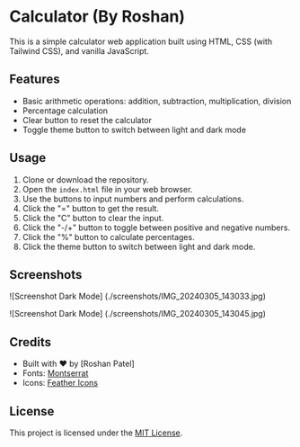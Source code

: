 # Calculator (By Roshan)

This is a simple calculator web application built using HTML, CSS (with Tailwind CSS), and vanilla JavaScript.

## Features

- Basic arithmetic operations: addition, subtraction, multiplication, division
- Percentage calculation
- Clear button to reset the calculator
- Toggle theme button to switch between light and dark mode

## Usage

1. Clone or download the repository.
2. Open the `index.html` file in your web browser.
3. Use the buttons to input numbers and perform calculations.
4. Click the "=" button to get the result.
5. Click the "C" button to clear the input.
6. Click the "-/+" button to toggle between positive and negative numbers.
7. Click the "%" button to calculate percentages.
8. Click the theme button to switch between light and dark mode.

## Screenshots

![Screenshot Dark Mode]
(./screenshots/IMG_20240305_143033.jpg)

![Screenshot Dark Mode]
(./screenshots/IMG_20240305_143045.jpg)

## Credits

- Built with ❤️ by [Roshan Patel]
- Fonts: [Montserrat](https://fonts.google.com/specimen/Montserrat)
- Icons: [Feather Icons](https://feathericons.com/)

## License

This project is licensed under the [MIT License](LICENSE).